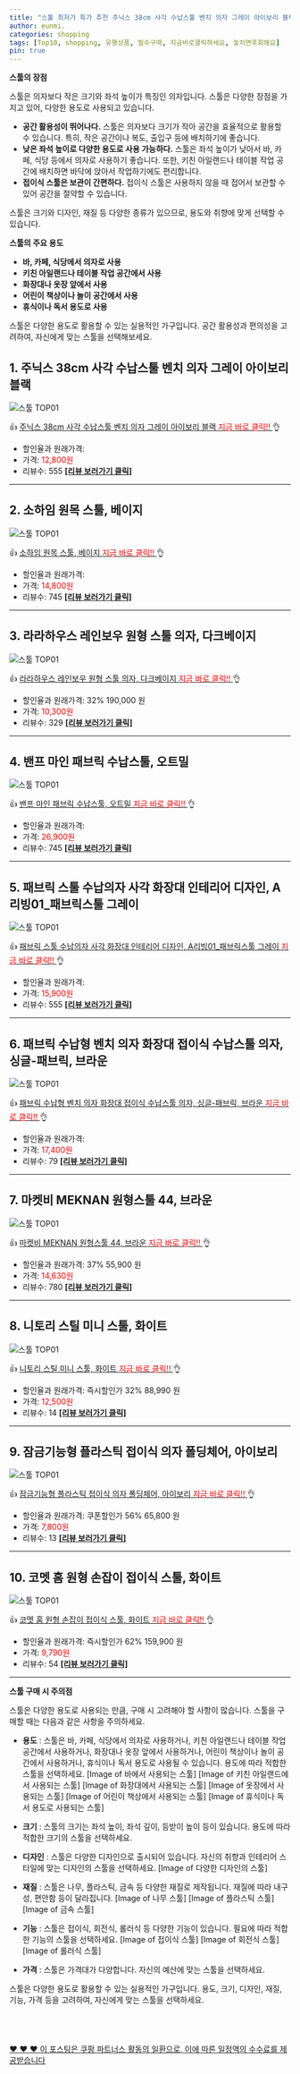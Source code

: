 ```yaml
---
title: "스툴 최저가 특가 추천 주닉스 38cm 사각 수납스툴 벤치 의자 그레이 아이보리 블랙 비교 장점 구매가이드"
author: eunmi.
categories: shopping
tags: [Top10, shopping, 유행상품, 필수구매, 지금바로클릭하세요, 놓치면후회해요]
pin: true
---
```

**스툴의 장점**

스툴은 의자보다 작은 크기와 좌석 높이가 특징인 의자입니다. 스툴은 다양한 장점을 가지고 있어, 다양한 용도로 사용되고 있습니다.

* **공간 활용성이 뛰어나다.** 스툴은 의자보다 크기가 작아 공간을 효율적으로 활용할 수 있습니다. 특히, 작은 공간이나 복도, 출입구 등에 배치하기에 좋습니다.
* **낮은 좌석 높이로 다양한 용도로 사용 가능하다.** 스툴은 좌석 높이가 낮아서 바, 카페, 식당 등에서 의자로 사용하기 좋습니다. 또한, 키친 아일랜드나 테이블 작업 공간에 배치하면 바닥에 앉아서 작업하기에도 편리합니다.
* **접이식 스툴은 보관이 간편하다.** 접이식 스툴은 사용하지 않을 때 접어서 보관할 수 있어 공간을 절약할 수 있습니다.

스툴은 크기와 디자인, 재질 등 다양한 종류가 있으므로, 용도와 취향에 맞게 선택할 수 있습니다.

**스툴의 주요 용도**

* **바, 카페, 식당에서 의자로 사용**
* **키친 아일랜드나 테이블 작업 공간에서 사용**
* **화장대나 옷장 앞에서 사용**
* **어린이 책상이나 놀이 공간에서 사용**
* **휴식이나 독서 용도로 사용**

스툴은 다양한 용도로 활용할 수 있는 실용적인 가구입니다. 공간 활용성과 편의성을 고려하여, 자신에게 맞는 스툴을 선택해보세요.

   

## 1. 주닉스 38cm 사각 수납스툴 벤치 의자 그레이 아이보리 블랙

![스툴 TOP01](https://thumbnail9.coupangcdn.com/thumbnails/remote/230x230ex/image/vendor_inventory/2533/219e884aa35a1531e93ddcab1ffe63ea1d0fcaedc1c6c7c58523c518c355.jpg)


👍 [주닉스 38cm 사각 수납스툴 벤치 의자 그레이 아이보리 블랙 <font color=red> 지금 바로 클릭!! </font> ](https://link.coupang.com/re/AFFSDP?lptag=AF3617701&subid=GithubCoopas&pageKey=7476491392&traceid=V0-153&itemId=19519696172&vendorItemId=86628539118) 👌 


- 할인율과 원래가격: 
- 가격: <span style='color:red'>12,800원</span>
- 리뷰수: 555  [**[리뷰 보러가기 클릭]**](https://link.coupang.com/re/AFFSDP?lptag=AF3617701&subid=GithubCoopas&pageKey=7476491392&traceid=V0-153&itemId=19519696172&vendorItemId=86628539118)

---


   

## 2. 소하임 원목 스툴, 베이지

![스툴 TOP01](https://thumbnail8.coupangcdn.com/thumbnails/remote/230x230ex/image/vendor_inventory/75ea/dd2cabdfd3deec0340001e950a98d965ec09365836a39bf338ac3ac0a86e.jpg)


👍 [소하임 원목 스툴, 베이지 <font color=red> 지금 바로 클릭!! </font> ](https://link.coupang.com/re/AFFSDP?lptag=AF3617701&subid=GithubCoopas&pageKey=7133773355&traceid=V0-153&itemId=17894614702&vendorItemId=85413355081) 👌 


- 할인율과 원래가격: 
- 가격: <span style='color:red'>14,800원</span>
- 리뷰수: 745  [**[리뷰 보러가기 클릭]**](https://link.coupang.com/re/AFFSDP?lptag=AF3617701&subid=GithubCoopas&pageKey=7133773355&traceid=V0-153&itemId=17894614702&vendorItemId=85413355081)

---


   

## 3. 라라하우스 레인보우 원형 스툴 의자, 다크베이지

![스툴 TOP01](https://thumbnail9.coupangcdn.com/thumbnails/remote/230x230ex/image/rs_quotation_api/hcnilo0f/8f43ef6204264427b9b72a9c03f94c7d.jpg)


👍 [라라하우스 레인보우 원형 스툴 의자, 다크베이지 <font color=red> 지금 바로 클릭!! </font> ](https://link.coupang.com/re/AFFSDP?lptag=AF3617701&subid=GithubCoopas&pageKey=7193898766&traceid=V0-153&itemId=18169290757&vendorItemId=85318733426) 👌 


- 할인율과 원래가격: 32%  190,000   원
- 가격: <span style='color:red'>10,300원</span>
- 리뷰수: 329  [**[리뷰 보러가기 클릭]**](https://link.coupang.com/re/AFFSDP?lptag=AF3617701&subid=GithubCoopas&pageKey=7193898766&traceid=V0-153&itemId=18169290757&vendorItemId=85318733426)

---


   

## 4. 밴프 마인 패브릭 수납스툴, 오트밀

![스툴 TOP01](https://thumbnail8.coupangcdn.com/thumbnails/remote/230x230ex/image/retail/images/5928486934044807-720fd116-012d-433b-a0e8-18850449049d.jpg)


👍 [밴프 마인 패브릭 수납스툴, 오트밀 <font color=red> 지금 바로 클릭!! </font> ](https://link.coupang.com/re/AFFSDP?lptag=AF3617701&subid=GithubCoopas&pageKey=6699350268&traceid=V0-153&itemId=15511863230&vendorItemId=82731159970) 👌 


- 할인율과 원래가격: 
- 가격: <span style='color:red'>26,900원</span>
- 리뷰수: 745  [**[리뷰 보러가기 클릭]**](https://link.coupang.com/re/AFFSDP?lptag=AF3617701&subid=GithubCoopas&pageKey=6699350268&traceid=V0-153&itemId=15511863230&vendorItemId=82731159970)

---


   

## 5. 패브릭 스툴 수납의자 사각 화장대 인테리어 디자인, A리빙01_패브릭스툴 그레이

![스툴 TOP01](https://thumbnail10.coupangcdn.com/thumbnails/remote/230x230ex/image/vendor_inventory/f983/a2cb6b39ab13c79898c31d9d54e046278c9fd06836aaab7724ed41ba1412.jpg)


👍 [패브릭 스툴 수납의자 사각 화장대 인테리어 디자인, A리빙01_패브릭스툴 그레이 <font color=red> 지금 바로 클릭!! </font> ](https://link.coupang.com/re/AFFSDP?lptag=AF3617701&subid=GithubCoopas&pageKey=6366199402&traceid=V0-153&itemId=13462619184&vendorItemId=80716992221) 👌 


- 할인율과 원래가격: 
- 가격: <span style='color:red'>15,900원</span>
- 리뷰수: 555  [**[리뷰 보러가기 클릭]**](https://link.coupang.com/re/AFFSDP?lptag=AF3617701&subid=GithubCoopas&pageKey=6366199402&traceid=V0-153&itemId=13462619184&vendorItemId=80716992221)

---


   

## 6. 패브릭 수납형 벤치 의자 화장대 접이식 수납스툴 의자, 싱글-패브릭, 브라운

![스툴 TOP01](https://thumbnail9.coupangcdn.com/thumbnails/remote/230x230ex/image/vendor_inventory/c67f/ebbedd56c30fd959f33696dfee8b5e0183f8100d7144774dd19d15444517.jpg)


👍 [패브릭 수납형 벤치 의자 화장대 접이식 수납스툴 의자, 싱글-패브릭, 브라운 <font color=red> 지금 바로 클릭!! </font> ](https://link.coupang.com/re/AFFSDP?lptag=AF3617701&subid=GithubCoopas&pageKey=1952514413&traceid=V0-153&itemId=3316699096&vendorItemId=71303572984) 👌 


- 할인율과 원래가격: 
- 가격: <span style='color:red'>17,400원</span>
- 리뷰수: 79  [**[리뷰 보러가기 클릭]**](https://link.coupang.com/re/AFFSDP?lptag=AF3617701&subid=GithubCoopas&pageKey=1952514413&traceid=V0-153&itemId=3316699096&vendorItemId=71303572984)

---


   

## 7. 마켓비 MEKNAN 원형스툴 44, 브라운

![스툴 TOP01](https://thumbnail10.coupangcdn.com/thumbnails/remote/230x230ex/image/retail/images/2019/08/13/15/1/70e98542-3a54-45ac-921d-88b41a48347a.jpg)


👍 [마켓비 MEKNAN 원형스툴 44, 브라운 <font color=red> 지금 바로 클릭!! </font> ](https://link.coupang.com/re/AFFSDP?lptag=AF3617701&subid=GithubCoopas&pageKey=280803064&traceid=V0-153&itemId=891284295&vendorItemId=5242917786) 👌 


- 할인율과 원래가격: 37%  55,900   원
- 가격: <span style='color:red'>14,630원</span>
- 리뷰수: 780  [**[리뷰 보러가기 클릭]**](https://link.coupang.com/re/AFFSDP?lptag=AF3617701&subid=GithubCoopas&pageKey=280803064&traceid=V0-153&itemId=891284295&vendorItemId=5242917786)

---


   

## 8. 니토리 스틸 미니 스툴, 화이트

![스툴 TOP01](https://thumbnail6.coupangcdn.com/thumbnails/remote/230x230ex/image/retail/images/3824909598758275-776f2712-a91d-4462-a226-bad96e1fc20c.jpg)


👍 [니토리 스틸 미니 스툴, 화이트 <font color=red> 지금 바로 클릭!! </font> ](https://link.coupang.com/re/AFFSDP?lptag=AF3617701&subid=GithubCoopas&pageKey=6550558917&traceid=V0-153&itemId=14621818274&vendorItemId=81863462132) 👌 


- 할인율과 원래가격: 즉시할인가 32%  88,990   원
- 가격: <span style='color:red'>12,500원</span>
- 리뷰수: 14  [**[리뷰 보러가기 클릭]**](https://link.coupang.com/re/AFFSDP?lptag=AF3617701&subid=GithubCoopas&pageKey=6550558917&traceid=V0-153&itemId=14621818274&vendorItemId=81863462132)

---


   

## 9. 잠금기능형 플라스틱 접이식 의자 폴딩체어, 아이보리

![스툴 TOP01](https://thumbnail8.coupangcdn.com/thumbnails/remote/230x230ex/image/vendor_inventory/a8e6/fe6ae9ad8ea45ce849f3b99e37aeb3ef676622517e56695d08ea10d7fbe9.jpg)


👍 [잠금기능형 플라스틱 접이식 의자 폴딩체어, 아이보리 <font color=red> 지금 바로 클릭!! </font> ](https://link.coupang.com/re/AFFSDP?lptag=AF3617701&subid=GithubCoopas&pageKey=7251876662&traceid=V0-153&itemId=18448766009&vendorItemId=85589580739) 👌 


- 할인율과 원래가격: 쿠폰할인가 56%  65,800   원
- 가격: <span style='color:red'>7,800원</span>
- 리뷰수: 13  [**[리뷰 보러가기 클릭]**](https://link.coupang.com/re/AFFSDP?lptag=AF3617701&subid=GithubCoopas&pageKey=7251876662&traceid=V0-153&itemId=18448766009&vendorItemId=85589580739)

---


   

## 10. 코멧 홈 원형 손잡이 접이식 스툴, 화이트

![스툴 TOP01](https://thumbnail10.coupangcdn.com/thumbnails/remote/230x230ex/image/retail/images/98651247692561-66a88066-b32b-4c9f-8d30-7d1981ee4a9a.jpg)


👍 [코멧 홈 원형 손잡이 접이식 스툴, 화이트 <font color=red> 지금 바로 클릭!! </font> ](https://link.coupang.com/re/AFFSDP?lptag=AF3617701&subid=GithubCoopas&pageKey=7395675494&traceid=V0-153&itemId=19130563592&vendorItemId=86250206151) 👌 


- 할인율과 원래가격: 즉시할인가 62%  159,900   원
- 가격: <span style='color:red'>9,790원</span>
- 리뷰수: 54  [**[리뷰 보러가기 클릭]**](https://link.coupang.com/re/AFFSDP?lptag=AF3617701&subid=GithubCoopas&pageKey=7395675494&traceid=V0-153&itemId=19130563592&vendorItemId=86250206151)

---
**스툴 구매 시 주의점**

스툴은 다양한 용도로 사용되는 만큼, 구매 시 고려해야 할 사항이 많습니다. 스툴을 구매할 때는 다음과 같은 사항을 주의하세요.

* **용도** : 스툴은 바, 카페, 식당에서 의자로 사용하거나, 키친 아일랜드나 테이블 작업 공간에서 사용하거나, 화장대나 옷장 앞에서 사용하거나, 어린이 책상이나 놀이 공간에서 사용하거나, 휴식이나 독서 용도로 사용될 수 있습니다. 용도에 따라 적합한 스툴을 선택하세요.
[Image of 바에서 사용되는 스툴]
[Image of 키친 아일랜드에서 사용되는 스툴]
[Image of 화장대에서 사용되는 스툴]
[Image of 옷장에서 사용되는 스툴]
[Image of 어린이 책상에서 사용되는 스툴]
[Image of 휴식이나 독서 용도로 사용되는 스툴]

* **크기** : 스툴의 크기는 좌석 높이, 좌석 깊이, 등받이 높이 등이 있습니다. 용도에 따라 적합한 크기의 스툴을 선택하세요.

* **디자인** : 스툴은 다양한 디자인으로 출시되어 있습니다. 자신의 취향과 인테리어 스타일에 맞는 디자인의 스툴을 선택하세요.
[Image of 다양한 디자인의 스툴]

* **재질** : 스툴은 나무, 플라스틱, 금속 등 다양한 재질로 제작됩니다. 재질에 따라 내구성, 편안함 등이 달라집니다.
[Image of 나무 스툴]
[Image of 플라스틱 스툴]
[Image of 금속 스툴]

* **기능** : 스툴은 접이식, 회전식, 롤러식 등 다양한 기능이 있습니다. 필요에 따라 적합한 기능의 스툴을 선택하세요.
[Image of 접이식 스툴]
[Image of 회전식 스툴]
[Image of 롤러식 스툴]

* **가격** : 스툴은 가격대가 다양합니다. 자신의 예산에 맞는 스툴을 선택하세요.

스툴은 다양한 용도로 활용할 수 있는 실용적인 가구입니다. 용도, 크기, 디자인, 재질, 기능, 가격 등을 고려하여, 자신에게 맞는 스툴을 선택하세요.<br><br><br><br><br> [ ❤ ❤ ❤ 이 포스팅은 쿠팡 파트너스 활동의 일환으로, 이에 따른 일정액의 수수료를 제공받습니다](https://link.coupang.com/a/bcEFyh)